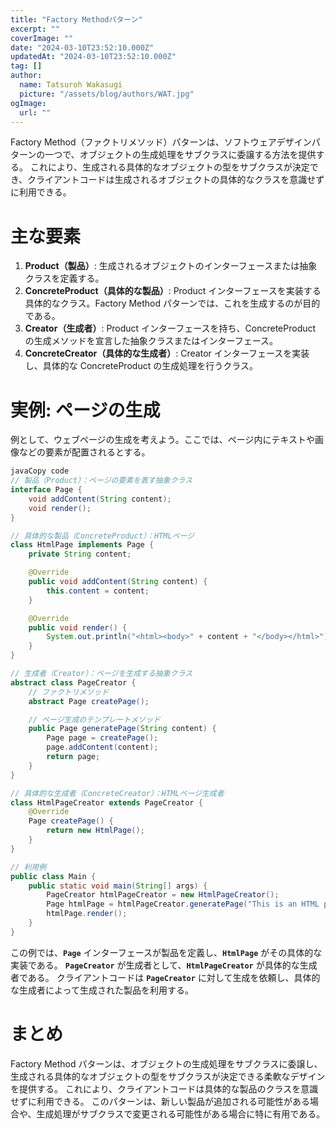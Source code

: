 ```yaml
---
title: "Factory Methodパターン"
excerpt: ""
coverImage: ""
date: "2024-03-10T23:52:10.000Z"
updatedAt: "2024-03-10T23:52:10.000Z"
tag: []
author:
  name: Tatsuroh Wakasugi
  picture: "/assets/blog/authors/WAT.jpg"
ogImage:
  url: ""
---
```


Factory Method（ファクトリメソッド）パターンは、ソフトウェアデザインパターンの一つで、オブジェクトの生成処理をサブクラスに委譲する方法を提供する。
これにより、生成される具体的なオブジェクトの型をサブクラスが決定でき、クライアントコードは生成されるオブジェクトの具体的なクラスを意識せずに利用できる。

# **主な要素**

1. **Product（製品）**: 生成されるオブジェクトのインターフェースまたは抽象クラスを定義する。
2. **ConcreteProduct（具体的な製品）**: Product インターフェースを実装する具体的なクラス。Factory Method パターンでは、これを生成するのが目的である。
3. **Creator（生成者）**: Product インターフェースを持ち、ConcreteProduct の生成メソッドを宣言した抽象クラスまたはインターフェース。
4. **ConcreteCreator（具体的な生成者）**: Creator インターフェースを実装し、具体的な ConcreteProduct の生成処理を行うクラス。

# **実例: ページの生成**

例として、ウェブページの生成を考えよう。ここでは、ページ内にテキストや画像などの要素が配置されるとする。

```java
javaCopy code
// 製品（Product）：ページの要素を表す抽象クラス
interface Page {
    void addContent(String content);
    void render();
}

// 具体的な製品（ConcreteProduct）：HTMLページ
class HtmlPage implements Page {
    private String content;

    @Override
    public void addContent(String content) {
        this.content = content;
    }

    @Override
    public void render() {
        System.out.println("<html><body>" + content + "</body></html>");
    }
}

// 生成者（Creator）：ページを生成する抽象クラス
abstract class PageCreator {
    // ファクトリメソッド
    abstract Page createPage();

    // ページ生成のテンプレートメソッド
    public Page generatePage(String content) {
        Page page = createPage();
        page.addContent(content);
        return page;
    }
}

// 具体的な生成者（ConcreteCreator）：HTMLページ生成者
class HtmlPageCreator extends PageCreator {
    @Override
    Page createPage() {
        return new HtmlPage();
    }
}

// 利用例
public class Main {
    public static void main(String[] args) {
        PageCreator htmlPageCreator = new HtmlPageCreator();
        Page htmlPage = htmlPageCreator.generatePage("This is an HTML page.");
        htmlPage.render();
    }
}

```

この例では、**`Page`** インターフェースが製品を定義し、**`HtmlPage`** がその具体的な実装である。
**`PageCreator`** が生成者として、**`HtmlPageCreator`** が具体的な生成者である。
クライアントコードは **`PageCreator`** に対して生成を依頼し、具体的な生成者によって生成された製品を利用する。

# **まとめ**

Factory Method パターンは、オブジェクトの生成処理をサブクラスに委譲し、生成される具体的なオブジェクトの型をサブクラスが決定できる柔軟なデザインを提供する。
これにより、クライアントコードは具体的な製品のクラスを意識せずに利用できる。
このパターンは、新しい製品が追加される可能性がある場合や、生成処理がサブクラスで変更される可能性がある場合に特に有用である。
